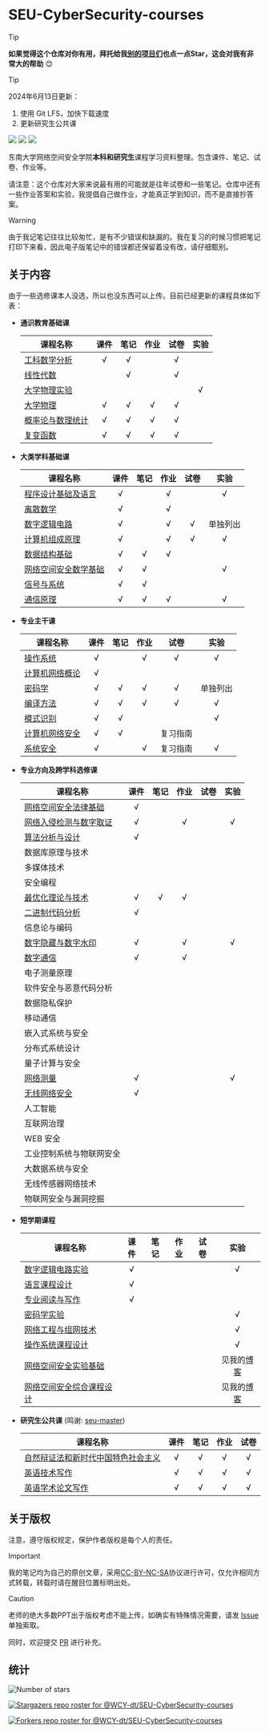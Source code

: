 # SEU-CyberSecurity-courses

> [!TIP]
> **如果觉得这个仓库对你有用，拜托给我[别的项目们](https://github.com/WCY-dt?tab=repositories)也点一点Star，这会对我有非常大的帮助** :blush:

> [!TIP]
> 2024年6月13日更新：
>
> 1. 使用 Git LFS，加快下载速度
> 2. 更新研究生公共课

<img src="https://img.shields.io/github/stars/wcy-dt/SEU-CyberSecurity-courses.svg"> <img src="https://img.shields.io/github/forks/wcy-dt/SEU-CyberSecurity-courses.svg"> <img src="https://badges.frapsoft.com/os/v3/open-source.svg?v=103">

东南大学网络空间安全学院**本科和研究生**课程学习资料整理。包含课件、笔记、试卷、作业等。

请注意：这个仓库对大家来说最有用的可能就是往年试卷和一些笔记。仓库中还有一些作业答案和实验，我提倡自己做作业，才能真正学到知识，而不是直接抄答案。

> [!WARNING]
> 由于我记笔记往往比较匆忙，是有不少错误和缺漏的。我在复习的时候习惯把笔记打印下来看，因此电子版笔记中的错误都还保留着没有改，请仔细甄别。

## 关于内容

由于一些选修课本人没选，所以也没东西可以上传。目前已经更新的课程具体如下表：

- **通识教育基础课**

  | 课程名称                                                     | 课件 | 笔记 | 作业 | 试卷 | 实验 |
  | ------------------------------------------------------------ | :--: | :--: | :--: | :--: | :--: |
  | [工科数学分析](https://github.com/WCY-dt/SEU-CyberSecurity-courses/tree/main/通识教育基础课/工科数学分析) |  √   |  √   |      |  √   |      |
  | [线性代数](https://github.com/WCY-dt/SEU-CyberSecurity-courses/tree/main/通识教育基础课/线性代数)  |      |  √   |      |  √   |      |
  | [大学物理实验](https://github.com/WCY-dt/SEU-CyberSecurity-courses/tree/main/通识教育基础课/大学物理实验)   |      |      |      |      |  √   |
  | [大学物理](https://github.com/WCY-dt/SEU-CyberSecurity-courses/tree/main/通识教育基础课/大学物理) |  √   |  √   |  √   |  √   |      |
  | [概率论与数理统计](https://github.com/WCY-dt/SEU-CyberSecurity-courses/tree/main/通识教育基础课/概率论与数理统计) |  √   |  √   |  √   |  √   |      |
  | [复变函数](https://github.com/WCY-dt/SEU-CyberSecurity-courses/tree/main/通识教育基础课/复变函数) |  √   |  √   |  √   |  √   |      |

- **大类学科基础课**

  | 课程名称             | 课件 | 笔记 | 作业 | 试卷 |   实验   |
  | -------------------- | :--: | :--: | :--: | :--: | :------: |
  | [程序设计基础及语言](https://github.com/WCY-dt/SEU-CyberSecurity-courses/tree/main/大类学科基础课/程序设计基础及语言)   |  √   |      |  √   |      |    √     |
  | [离散数学](https://github.com/WCY-dt/SEU-CyberSecurity-courses/tree/main/大类学科基础课/离散数学)  |  √   |      |  √   |      |          |
  | [数字逻辑电路](https://github.com/WCY-dt/SEU-CyberSecurity-courses/tree/main/大类学科基础课/数字逻辑电路)    |  √   |      |  √   |  √   | 单独列出 |
  | [计算机组成原理](https://github.com/WCY-dt/SEU-CyberSecurity-courses/tree/main/大类学科基础课/计算机组成原理)       |  √   |      |  √   |  √   |    √     |
  | [数据结构基础](https://github.com/WCY-dt/SEU-CyberSecurity-courses/tree/main/大类学科基础课/数据结构基础)         |  √   |  √   |  √   |      |          |
  | [网络空间安全数学基础](https://github.com/WCY-dt/SEU-CyberSecurity-courses/tree/main/大类学科基础课/网络空间安全数学基础) |  √   |  √   |      |      |    √     |
  | [信号与系统](https://github.com/WCY-dt/SEU-CyberSecurity-courses/tree/main/大类学科基础课/信号与系统)           |  √   |  √   |      |      |          |
  | [通信原理](https://github.com/WCY-dt/SEU-CyberSecurity-courses/tree/main/大类学科基础课/通信原理)             |  √   |  √   |  √   |      |    √     |
  
- **专业主干课**

  | 课程名称       | 课件 | 笔记 | 作业 |   试卷   |   实验   |
  | -------------- | :--: | :--: | :--: | :------: | :------: |
  | [操作系统](https://github.com/WCY-dt/SEU-CyberSecurity-courses/tree/main/专业主干课/操作系统)       |  √   |      |  √   |    √     |    √     |
  | [计算机网络概论](https://github.com/WCY-dt/SEU-CyberSecurity-courses/tree/main/专业主干课/计算机网络概论) |  √   |      |      |          |          |
  | [密码学](https://github.com/WCY-dt/SEU-CyberSecurity-courses/tree/main/专业主干课/密码学)         |  √   |  √   |  √   |    √     | 单独列出 |
  | [编译方法](https://github.com/WCY-dt/SEU-CyberSecurity-courses/tree/main/专业主干课/编译方法)       |  √   |  √   |  √   |    √     |    √     |
  | [模式识别](https://github.com/WCY-dt/SEU-CyberSecurity-courses/tree/main/专业主干课/模式识别)       |  √   |  √   |      |          |    √     |
  | [计算机网络安全](https://github.com/WCY-dt/SEU-CyberSecurity-courses/tree/main/专业主干课/计算机网络安全) |  √   |  √   |      | 复习指南 |          |
  | [系统安全](https://github.com/WCY-dt/SEU-CyberSecurity-courses/tree/main/专业主干课/系统安全)       |  √   |      |  √   | 复习指南 |    √     |

- **专业方向及跨学科选修课**

  | 课程名称                                                     | 课件 | 笔记 | 作业 | 试卷 | 实验 |
  | ------------------------------------------------------------ | :--: | :--: | :--: | :--: | :--: |
  | [网络空间安全法律基础](https://github.com/WCY-dt/SEU-CyberSecurity-courses/issues/new) |  √   |      |      |      |      |
  | [网络入侵检测与数字取证](https://github.com/WCY-dt/SEU-CyberSecurity-courses/tree/main/专业方向及跨学科选修课/网络入侵检测与数字取证) |  √   |      |  √   |      |  √   |
  | [算法分析与设计](https://github.com/WCY-dt/SEU-CyberSecurity-courses/issues/new) |  √   |      |      |      |      |
  | 数据库原理与技术                                             |      |      |      |      |      |
  | 多媒体技术                                                   |      |      |      |      |      |
  | 安全编程                                                     |      |      |      |      |      |
  | [最优化理论与技术](https://github.com/WCY-dt/SEU-CyberSecurity-courses/tree/main/专业方向及跨学科选修课/最优化理论与技术) |  √   |  √   |  √   |      |      |
  | [二进制代码分析](https://github.com/WCY-dt/SEU-CyberSecurity-courses/issues/new) |  √   |      |      |      |      |
  | 信息论与编码                                                 |      |      |      |      |      |
  | [数字隐藏与数字水印](https://github.com/WCY-dt/SEU-CyberSecurity-courses/tree/main/专业方向及跨学科选修课/数字隐藏与数字水印) |  √   |      |  √   |      |  √   |
  | [数字通信](https://github.com/WCY-dt/SEU-CyberSecurity-courses/tree/main/专业方向及跨学科选修课/数字通信) |  √   |      |  √   |      |      |
  | 电子测量原理                                                 |      |      |      |      |      |
  | 软件安全与恶意代码分析                                       |      |      |      |      |      |
  | 数据隐私保护                                                 |      |      |      |      |      |
  | 移动通信                                                     |      |      |      |      |      |
  | 嵌入式系统与安全                                             |      |      |      |      |      |
  | 分布式系统设计                                               |      |      |      |      |      |
  | 量子计算与安全                                               |      |      |      |      |      |
  | [网络测量](https://github.com/WCY-dt/SEU-CyberSecurity-courses/tree/main/专业方向及跨学科选修课/网络测量) |  √   |      |      |      |  √   |
  | [无线网络安全](https://github.com/WCY-dt/SEU-CyberSecurity-courses/issues/new) |  √   |      |      |      |      |
  | 人工智能                                                     |      |      |      |      |      |
  | 互联网治理                                                   |      |      |      |      |      |
  | WEB 安全                                                     |      |      |      |      |      |
  | 工业控制系统与物联网安全                                     |      |      |      |      |      |
  | 大数据系统与安全                                             |      |      |      |      |      |
  | 无线传感器网络技术                                           |      |      |      |      |      |
  | 物联网安全与漏洞挖掘                                         |      |      |      |      |      |

- **短学期课程**

  | 课程名称       | 课件 | 笔记 | 作业 | 试卷 | 实验 |
  | -------------- | :--: | :--: | :--: | :--: | :--: |
  | [数字逻辑电路实验](https://github.com/WCY-dt/SEU-CyberSecurity-courses/tree/main/短学期课程/数字逻辑电路实验) | √ |  |  |  | √ |
  | [语言课程设计](https://github.com/WCY-dt/SEU-CyberSecurity-courses/issues/new) | √ |  |  |  |  |
  | [专业阅读与写作](https://github.com/WCY-dt/SEU-CyberSecurity-courses/issues/new) | √ |  |  |  |  |
  | [密码学实验](https://github.com/WCY-dt/SEU-CyberSecurity-courses/tree/main/短学期课程/密码学实验) |  |  |  |  | √ |
  | [网络工程与组网技术](https://github.com/WCY-dt/SEU-CyberSecurity-courses/tree/main/短学期课程/网络工程与组网技术) |      |      |      |      |  √   |
  | [操作系统课程设计](https://github.com/WCY-dt/SEU-CyberSecurity-courses/tree/main/短学期课程/操作系统课程设计) | | | | | √ |
  | [网络空间安全实验基础](https://blog.ch3nyang.top/) |      |      |      |      | 见我的[博客](https://blog.ch3nyang.top/) |
  | [网络空间安全综合课程设计](https://blog.ch3nyang.top/) | | | | | 见我的[博客](https://blog.ch3nyang.top/) |

- **研究生公共课** (鸣谢: [seu-master](https://github.com/oneman233/seu-master))

  | 课程名称       | 课件 | 笔记 | 作业 | 试卷 |
  | -------------- | :--: | :--: | :--: | :--: |
  | [自然辩证法和新时代中国特色社会主义](https://github.com/WCY-dt/SEU-CyberSecurity-courses/tree/main/研究生公共课/自然辩证法和新时代中国特色社会主义) | √ | √ | √ | √ |
  | [英语技术写作](https://github.com/WCY-dt/SEU-CyberSecurity-courses/tree/main/研究生公共课/英语技术写作) | √ | √ | √ | √ |
  | [英语学术论文写作](https://github.com/WCY-dt/SEU-CyberSecurity-courses/tree/main/研究生公共课/英语学术论文写作) | √ | √ | √ | √ |

## 关于版权

注意，遵守版权规定，保护作者版权是每个人的责任。

> [!IMPORTANT]
> 我的笔记均为自己的原创文章，采用[CC-BY-NC-SA](http://creativecommons.org/licenses/by-nc-sa/4.0/)协议进行许可，仅允许相同方式转载，转载时请在醒目位置标明出处。

> [!CAUTION]
> 老师的绝大多数PPT出于版权考虑不能上传，如确实有特殊情况需要，请发 [Issue](https://github.com/WCY-dt/SEU-CyberSecurity-courses/issues/new) 单独索取。

同时，欢迎提交 [PR](https://github.com/WCY-dt/SEU-CyberSecurity-courses/compare) 进行补充。

## 统计

![Number of stars](https://starchart.cc/WCY-dt/SEU-CyberSecurity-courses.svg)

[![Stargazers repo roster for @WCY-dt/SEU-CyberSecurity-courses](https://reporoster.com/stars/WCY-dt/SEU-CyberSecurity-courses)](https://github.com/WCY-dt/SEU-CyberSecurity-courses/stargazers)

[![Forkers repo roster for @WCY-dt/SEU-CyberSecurity-courses](https://reporoster.com/forks/WCY-dt/SEU-CyberSecurity-courses)](https://github.com/WCY-dt/SEU-CyberSecurity-courses/network/members)
